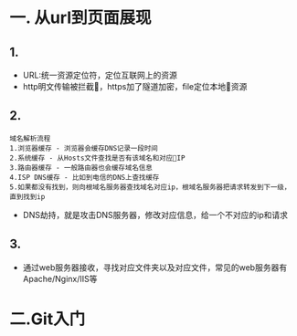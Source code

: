 # 一. 从url到页面展现

## 1.
- URL:统一资源定位符，定位互联网上的资源
- http明文传输被拦截，https加了隧道加密，file定位本地资源

## 2. 
```
域名解析流程
1.浏览器缓存 - 浏览器会缓存DNS记录一段时间
2.系统缓存 - 从Hosts文件查找是否有该域名和对应IP
3.路由器缓存 - 一般路由器也会缓存域名信息
4.ISP DNS缓存 - 比如到电信的DNS上查找缓存
5.如果都没有找到，则向根域名服务器查找域名对应ip，根域名服务器把请求转发到下一级，直到找到ip
```
- DNS劫持，就是攻击DNS服务器，修改对应信息，给一个不对应的ip和请求

## 3.
- 通过web服务器接收，寻找对应文件夹以及对应文件，常见的web服务器有Apache/Nginx/IIS等

# 二.Git入门